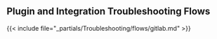 ---
---

## Plugin and Integration Troubleshooting Flows

{{< include file="_partials/Troubleshooting/flows/gitlab.md" >}}

